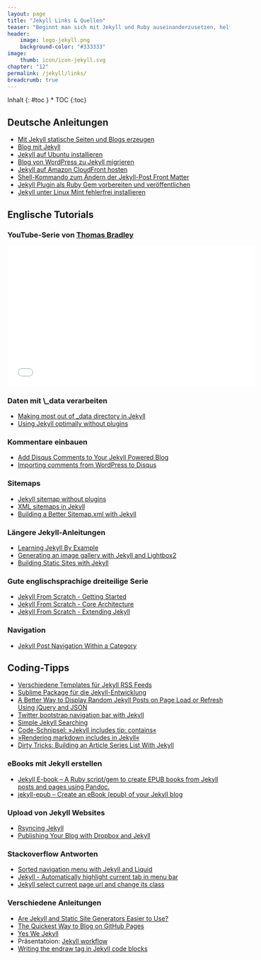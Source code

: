 ```yaml
---
layout: page
title: "Jekyll Links & Quellen"
teaser: "Beginnt man sich mit Jekyll und Ruby auseinanderzusetzen, helfen oft  Jekyll Tutorials, Videos, Tipps und Tricks, um den Umgang zu lernen. Neben Anleitungen bietet vor allem <a href='https://talk.jekyllrb.com/'>talk.jekyllrb.com</a> eine hervorragende Anlaufstelle für Hilfe. Stecken Sie fest, kann aber auch eine Frage auf <a href='http://stackoverflow.com/questions/tagged/jekyll'>Stackoverflow</a> weiterhelfen."
header:
    image: logo-jekyll.png
    background-color: "#333333"
image:
    thumb: icon/icon-jekyll.svg
chapter: "12"
permalink: /jekyll/links/
breadcrumb: true
---
```

<div class="panel radius" markdown="1">
Inhalt
{: #toc }
*  TOC
{:toc}
</div>



## Deutsche Anleitungen

* [Mit Jekyll statische Seiten und Blogs erzeugen](http://www.admin-magazin.de/Das-Heft/2013/02/Mit-Jekyll-statische-Seiten-und-Blogs-erzeugen)
* [Blog mit Jekyll](http://7h0ma5.org/2010/12/blog-mit-jekyll.html)
* [Jekyll auf Ubuntu installieren](http://www.damianthater.com/2013/02/09/2100-jekyll-blog-installation-ubuntu.html)
* [Blog von WordPress zu Jekyll migrieren](http://johannes.nagl.name/2013/Blog-von-WordPress-zu-Jekyll-migrieren/)
* [Jekyll auf Amazon CloudFront hosten](http://blog.kopis.de/jekyll-auf-amazon-s3-und-amazon-cloudfront-hosten/)
* [Shell-Kommando zum Ändern der Jekyll-Post Front Matter](http://groovy-skills.com/jekyll/2012/08/16/shell-kommando-zum-raschen-andern-der-jekyll-front-matter/)
* [Jekyll Plugin als Ruby Gem vorbereiten und veröffentlichen](http://groovy-skills.com/jekyll/2013/08/10/jekyll-plugin-als-ruby-gem-vorbereiten-und-veroffentlichen/)
* [Jekyll unter Linux Mint fehlerfrei installieren](http://demaya.de/wp/2013/07/jekyll-unter-linux-mint-fehlerfrei-installieren/)


## Englische Tutorials

### YouTube-Serie von [Thomas Bradley][2]

<div class="flex-video">
<iframe width="560" height="315" src="//www.youtube.com/embed/IINPHVVrF5Q?list=PLWjCJDeWfDdfVEcLGAfdJn_HXyM4Y7_k-" frameborder="0" allowfullscreen></iframe>
</div>




### Daten mit &#92;_data verarbeiten

* [Making most out of _data directory in Jekyll](http://www.madhur.co.in/blog/2013/11/05/makingmostdatadirectory.html)
* [Using Jekyll optimally without plugins](http://captnemo.in/blog/2014/01/20/pluginless-jekyll/)


### Kommentare einbauen

* [Add Disqus Comments to Your Jekyll Powered Blog](http://schmidt-happens.com/articles/2011/09/26/adding-disqus-comments.html)
* [Importing comments from WordPress to Disqus](https://help.disqus.com/customer/portal/articles/466255-importing-comments-from-wordpress)


### Sitemaps

* [Jekyll sitemap without plugins](http://vvv.tobiassjosten.net/jekyll/jekyll-sitemap-without-plugins/)
* [XML sitemaps in Jekyll](http://www.growingwiththeweb.com/2014/05/xml-sitemaps-in-jekyll.html)
* [Building a Better Sitemap.xml with Jekyll](http://davidensinger.com/2013/11/building-a-better-sitemap-xml-with-jekyll/)



### Längere Jekyll-Anleitungen

* [Learning Jekyll By Example](http://learn.andrewmunsell.com/learn/jekyll-by-example/)
* [Generating an image gallery with Jekyll and Lightbox2](http://christianspecht.de/2014/03/08/generating-an-image-gallery-with-jekyll-and-lightbox2/)
* [Building Static Sites with Jekyll](http://code.tutsplus.com/articles/building-static-sites-with-jekyll--net-22211)


### Gute englischsprachige dreiteilige Serie

* [Jekyll From Scratch - Getting Started](http://pixelcog.com/blog/2013/jekyll-from-scratch-introduction/)
* [Jekyll From Scratch - Core Architecture](http://pixelcog.com/blog/2013/jekyll-from-scratch-core-architecture/)
* [Jekyll From Scratch - Extending Jekyll](http://pixelcog.com/blog/2013/jekyll-from-scratch-extending-jekyll/)


### Navigation

* [Jekyll Post Navigation Within a Category](http://ajclarkson.co.uk/blog/jekyll-category-post-navigation/)


## Coding-Tipps

* [Verschiedene Templates für Jekyll RSS Feeds](https://github.com/snaptortoise/jekyll-rss-feeds)
* [Sublime Package für die Jekyll-Entwicklung](https://sublime.wbond.net/packages/Jekyll)
* [A Better Way to Display Random Jekyll Posts on Page Load or Refresh Using jQuery and JSON](http://thornelabs.net/2014/06/08/a-better-way-to-display-random-jekyll-posts-on-page-load-or-refresh-using-jquery-and-json.html)
* [Twitter bootstrap navigation bar with Jekyll](http://steve0hh.wordpress.com/2013/03/29/twitter-bootstrap-navigation-bar-with-jekyll/)
* [Simple Jekyll Searching](https://alexpearce.me/2012/04/simple-jekyll-searching/)
* [Code-Schnipsel: »Jekyll includes tip: contains«](http://wolfslittlestore.be/2013/10/jekyll-includes-tip-contains/)
* [»Rendering markdown includes in Jekyll«](http://wolfslittlestore.be/2013/10/rendering-markdown-in-jekyll/)
* [Dirty Tricks: Building an Article Series List With Jekyll](http://realjenius.com/2012/11/03/jekyll-series-list/)


### eBooks mit Jekyll erstellen

* [Jekyll E-book – A Ruby script/gem to create EPUB books from Jekyll posts and pages using Pandoc.](https://github.com/lmullen/jekyll-ebook)
* [jekyll-epub – Create an eBook (epub) of your Jekyll blog](https://github.com/glejeune/jekyll-epub)


### Upload von Jekyll Websites

* [Rsyncing Jekyll](http://nathangrigg.net/2012/04/rsyncing-jekyll/)
* [Publishing Your Blog with Dropbox and Jekyll](http://tyler.io/2011/11/publishing-your-blog-with-dropbox-and-jekyll/)



### Stackoverflow Antworten

* [Sorted navigation menu with Jekyll and Liquid](http://stackoverflow.com/questions/9053066/sorted-navigation-menu-with-jekyll-and-liquid)
* [Jekyll - Automatically highlight current tab in menu bar](http://stackoverflow.com/questions/8340170/jekyll-automatically-highlight-current-tab-in-menu-bar)
* [Jekyll select current page url and change its class](http://stackoverflow.com/questions/6366188/jekyll-select-current-page-url-and-change-its-class)




### Verschiedene Anleitungen

* [Are Jekyll and Static Site Generators Easier to Use?](http://www.ostraining.com/blog/coding/static-site-generators/)
* [The Quickest Way to Blog on GitHub Pages](http://jekyllbootstrap.com/)
* [Yes We Jekyll](http://yeswejekyll.com/)
* Präsentatoion: [Jekyll workflow](http://bengie.github.io/some-kind-of-workflow/#/)
* [Writing the endraw tag in Jekyll code blocks](http://blog.slaks.net/2013-06-10/jekyll-endraw-in-code/)




 [2]: http://thomasjbradley.ca/
